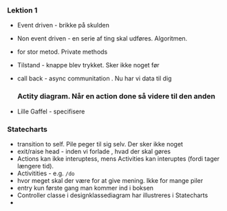 ### Lektion 1

- Event driven - brikke på skulden

- Non event driven - en serie af ting skal udføres. Algoritmen. 

- for stor metod. Private methods

- Tilstand - knappe blev trykket. Sker ikke noget før

- call back - async communitation . Nu har vi data til dig

  ### Actity diagram. Når en action done så videre til den anden

- Lille Gaffel - specifisere



### Statecharts

- transition to self. Pile peger til sig selv. Der sker ikke noget
- exit/raise head - inden vi forlade , hvad der skal gøres
- Actions kan ikke interuptess, mens Activities kan interuptes (fordi tager længere tid).
- Activitities - e.g. `/do`
- hvor meget skal der være for at give mening. Ikke for mange piler
- entry kun første gang man kommer ind i boksen
- Controller classe i designklassediagram har illustreres i Statecharts
- 

